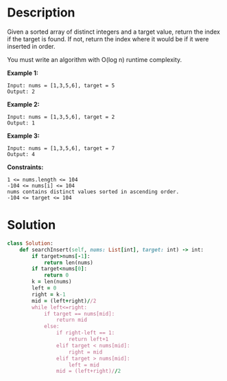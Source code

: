 # Description

Given a sorted array of distinct integers and a target value, return the index if the target is found. If not, return the index where it would be if it were inserted in order.

You must write an algorithm with O(log n) runtime complexity.

 
**Example 1:**
```
Input: nums = [1,3,5,6], target = 5
Output: 2
```
**Example 2:**
```
Input: nums = [1,3,5,6], target = 2
Output: 1
```
**Example 3:**
```
Input: nums = [1,3,5,6], target = 7
Output: 4
```
**Constraints:**
```
1 <= nums.length <= 104
-104 <= nums[i] <= 104
nums contains distinct values sorted in ascending order.
-104 <= target <= 104
```

# Solution
```ruby
class Solution:
    def searchInsert(self, nums: List[int], target: int) -> int:
        if target>nums[-1]:
            return len(nums)
        if target<nums[0]:
            return 0
        k = len(nums)
        left = 0
        right = k-1
        mid = (left+right)//2        
        while left<=right:
            if target == nums[mid]:
                return mid
            else:  
                if right-left == 1:
                    return left+1
                elif target < nums[mid]:
                    right = mid
                elif target > nums[mid]:
                    left = mid              
                mid = (left+right)//2
```
